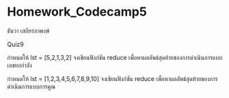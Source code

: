 # Homework_Codecamp5
ธันวา เสถียรภาพงษ์

Quiz9

กำหนดให้ lst = [5,2,1,3,2] จงเขียนฟังก์ชัน reduce เพื่อหาผลลัพธ์สุดท้ายของการดำเนินการแบบเลขยกกำลัง

กำหนดให้ lst = [1,2,3,4,5,6,7,8,9,10] จงเขียนฟังก์ชัน reduce เพื่อหาผลลัพธ์สุดท้ายของการดำเนินการแบบการคูณ
